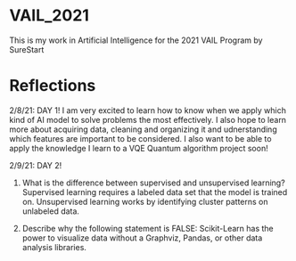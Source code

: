 # VAIL_2021
This is my work in Artificial Intelligence for the 2021 VAIL Program by SureStart 

# Reflections

2/8/21: DAY 1!
I am very excited to learn how to know when we apply which kind of AI model to solve problems the most effectively. I also hope to learn more about acquiring data, cleaning and organizing it and udnerstanding which features are important to be considered. I also want to be able to apply the knowledge I learn to a VQE Quantum algorithm project soon!

2/9/21: DAY 2!

1) What is the difference between supervised and unsupervised learning?
Supervised learning requires a labeled data set that the model is trained on. Unsupervised learning works by identifying cluster patterns on unlabeled data.

2) Describe why the following statement is FALSE: Scikit-Learn has the power to visualize data without a Graphviz, Pandas, or other data analysis libraries.
